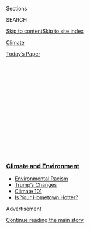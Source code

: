 <div id="app">

<div>

<div>

<div>

<div class="NYTAppHideMasthead css-1q2w90k e1suatyy0">

<div class="section css-ui9rw0 e1suatyy2">

<div class="css-eph4ug er09x8g0">

<div class="css-6n7j50">

</div>

<span class="css-1dv1kvn">Sections</span>

<div class="css-10488qs">

<span class="css-1dv1kvn">SEARCH</span>

</div>

[Skip to content](#site-content)[Skip to site
index](#site-index)

</div>

<div id="masthead-section-label" class="css-1wr3we4 eaxe0e00">

[Climate](https://www.nytimes3xbfgragh.onion/section/climate)

</div>

<div class="css-10698na e1huz5gh0">

</div>

</div>

<div id="masthead-bar-one" class="section hasLinks css-15hmgas e1csuq9d3">

<div class="css-uqyvli e1csuq9d0">

</div>

<div class="css-1uqjmks e1csuq9d1">

</div>

<div class="css-9e9ivx">

[](https://myaccount.nytimes3xbfgragh.onion/auth/login?response_type=cookie&client_id=vi)

</div>

<div class="css-1bvtpon e1csuq9d2">

[Today’s
Paper](https://www.nytimes3xbfgragh.onion/section/todayspaper)

</div>

</div>

</div>

</div>

<div data-aria-hidden="false">

<div id="site-content" data-role="main">

<div>

<div class="css-1aor85t" style="opacity:0.000000001;z-index:-1;visibility:hidden">

<div class="css-1hqnpie">

<div class="css-epjblv">

<span class="css-17xtcya">[Climate](/section/climate)</span><span class="css-x15j1o">|</span><span class="css-fwqvlz">Trump’s
Move Against Landmark Environmental Law Caps a Relentless
Agenda</span>

</div>

<div class="css-k008qs">

<div class="css-1iwv8en">

<span class="css-18z7m18"></span>

<div>

</div>

</div>

<span class="css-1n6z4y">https://nyti.ms/2tMhYOV</span>

<div class="css-1705lsu">

<div class="css-4xjgmj">

<div class="css-4skfbu" data-role="toolbar" data-aria-label="Social Media Share buttons, Save button, and Comments Panel with current comment count" data-testid="share-tools">

  - 
  - 
  - 
  - 
    
    <div class="css-6n7j50">
    
    </div>

  - 
  - 

</div>

</div>

</div>

</div>

</div>

</div>

<div class="css-13pd83m">

<div class="css-l9svim">

### [<span class="css-pa1jbp"><span class="css-1rxm0ex">Climate and</span><span class="css-1rxm0ex"> Environment</span></span>](https://www.nytimes3xbfgragh.onion/section/climate?name=styln-climate&region=TOP_BANNER&block=storyline_menu_recirc&action=click&pgtype=Article&impression_id=b0e51df0-f2d6-11ea-a053-9b22bc94b6cf&variant=undefined)

  - <span class="css-1qkutce">[Environmental
    Racism](https://www.nytimes3xbfgragh.onion/interactive/2020/08/24/climate/racism-redlining-cities-global-warming.html?name=styln-climate&region=TOP_BANNER&block=storyline_menu_recirc&action=click&pgtype=Article&impression_id=b0e51df1-f2d6-11ea-a053-9b22bc94b6cf&variant=undefined)</span>
  - <span class="css-1qkutce">[Trump’s
    Changes](https://www.nytimes3xbfgragh.onion/interactive/2020/climate/trump-environment-rollbacks.html?name=styln-climate&region=TOP_BANNER&block=storyline_menu_recirc&action=click&pgtype=Article&impression_id=b0e51df2-f2d6-11ea-a053-9b22bc94b6cf&variant=undefined)</span>
  - <span class="css-1qkutce">[Climate 101](https://www.nytimes3xbfgragh.onion/interactive/2020/04/19/climate/climate-crash-course-1.html?name=styln-climate&region=TOP_BANNER&block=storyline_menu_recirc&action=click&pgtype=Article&impression_id=b0e51df3-f2d6-11ea-a053-9b22bc94b6cf&variant=undefined)</span>
  - <span class="css-1qkutce">[Is Your Hometown
    Hotter?](https://www.nytimes3xbfgragh.onion/interactive/2018/08/30/climate/how-much-hotter-is-your-hometown.html?name=styln-climate&region=TOP_BANNER&block=storyline_menu_recirc&action=click&pgtype=Article&impression_id=b0e51df4-f2d6-11ea-a053-9b22bc94b6cf&variant=undefined)</span>

</div>

</div>

<div id="top-wrapper" class="css-1sy8kpn">

<div id="top-slug" class="css-l9onyx">

Advertisement

</div>

[Continue reading the main
story](#after-top)

<div class="ad top-wrapper" style="text-align:center;height:100%;display:block;min-height:250px">

<div id="top" class="place-ad" data-position="top" data-size-key="top">

</div>

</div>

<div id="after-top">

</div>

</div>

<div>

<div id="sponsor-wrapper" class="css-1hyfx7x">

<div id="sponsor-slug" class="css-19vbshk">

Supported by

</div>

[Continue reading the main
story](#after-sponsor)

<div id="sponsor" class="ad sponsor-wrapper" style="text-align:center;height:100%;display:block">

</div>

<div id="after-sponsor">

</div>

</div>

<div class="css-186x18t">

News
Analysis

</div>

<div class="css-1vkm6nb ehdk2mb0">

# Trump’s Move Against Landmark Environmental Law Caps a Relentless Agenda

</div>

<div class="css-79elbk" data-testid="photoviewer-wrapper">

<div class="css-z3e15g" data-testid="photoviewer-wrapper-hidden">

</div>

<div class="css-1a48zt4 ehw59r15" data-testid="photoviewer-children">

![<span class="css-16f3y1r e13ogyst0" data-aria-hidden="true">Sections
of pipeline awaiting installation near Elliston, Va., in
September.</span><span class="css-cnj6d5 e1z0qqy90" itemprop="copyrightHolder"><span class="css-1ly73wi e1tej78p0">Credit...</span><span><span>Charles
Mostoller/Reuters</span></span></span>](https://static01.graylady3jvrrxbe.onion/images/2020/01/09/climate/09CLI-NEPA/merlin_162408951_7fec6d83-25c7-4c57-a348-43945e594808-articleLarge.jpg?quality=75&auto=webp&disable=upscale)

</div>

</div>

<div class="css-18e8msd">

<div class="css-vp77d3 epjyd6m0">

<div class="css-hus3qt ey68jwv0" data-aria-hidden="true">

[![Lisa
Friedman](https://static01.graylady3jvrrxbe.onion/images/2018/07/18/multimedia/author-lisa-friedman/author-lisa-friedman-thumbLarge.png
"Lisa Friedman")](https://www.nytimes3xbfgragh.onion/by/lisa-friedman)

</div>

<div class="css-1baulvz">

By [<span class="css-1baulvz last-byline" itemprop="name">Lisa
Friedman</span>](https://www.nytimes3xbfgragh.onion/by/lisa-friedman)

</div>

</div>

  - 
    
    <div class="css-ld3wwf e16638kd2">
    
    Published Jan. 9, 2020Updated Jan. 13,
    2020
    
    </div>

  - 
    
    <div class="css-4xjgmj">
    
    <div class="css-pvvomx" data-role="toolbar" data-aria-label="Social Media Share buttons, Save button, and Comments Panel with current comment count" data-testid="share-tools">
    
      - 
      - 
      - 
      - 
        
        <div class="css-6n7j50">
        
        </div>
    
      - 
      - 
    
    </div>
    
    </div>

</div>

</div>

<div class="section meteredContent css-1r7ky0e" name="articleBody" itemprop="articleBody">

<div class="css-1fanzo5 StoryBodyCompanionColumn">

<div class="css-53u6y8">

WASHINGTON — President Trump on Thursday capped a three-year drive to
roll back clean air and water protections by proposing stark changes to
the nation’s oldest and most established environmental law that could
exempt major infrastructure projects from environmental review.

The revisions to the law — [the 50-year-old National Environmental
Policy
Act](https://www.nytimes3xbfgragh.onion/2020/01/03/climate/trump-nepa-climate-change.html),
a landmark measure that touches nearly every highway, bridge, pipeline
and other major federal construction in the country — underscored Mr.
Trump’s focus on stripping away regulations, to the consternation of
conservationists. In the middle of a foreign-policy crisis and on the
cusp of an impeachment trial in the Senate, Mr. Trump appeared in his
element on Thursday, flanked by men in hard hats and orange safety
vests.

“America’s most critical infrastructure projects have been tied up and
bogged down by an outrageously slow and burdensome federal approval
process, and I’ve been talking about it for a long time,” he said.

Mr. Trump, who made his fortune as a real estate developer, spoke as if
personally aggrieved: “The builders are not happy. Nobody’s happy.”

</div>

</div>

<div class="css-1fanzo5 StoryBodyCompanionColumn">

<div class="css-53u6y8">

Since taking office Mr. Trump has proposed [nearly 100 environmental
rollbacks](https://www.nytimes3xbfgragh.onion/interactive/2019/climate/trump-environment-rollbacks.html),
including [weakening protections for endangered
species](https://www.nytimes3xbfgragh.onion/2019/08/12/climate/endangered-species-act-changes.html),
relaxing rules that [limit emissions from coal
plants](https://www.nytimes3xbfgragh.onion/2019/06/19/climate/epa-coal-emissions.html)
and blocking the phaseout of [older incandescent light
bulbs](https://www.nytimes3xbfgragh.onion/2019/09/04/climate/trump-light-bulb-rollback.html).
Hundreds of thousands of public comments against the president’s moves
have flowed in. Scientists have spoken out in opposition. Democrats have
vowed to stop him, all with little effect.

“He sees himself as the kingpin of an anti-federal-regulatory movement,”
said Douglas Brinkley, a presidential historian at Rice University who
has written about environmental policy.

But [haste and zeal may work against the
administration](https://www.nytimes3xbfgragh.onion/2018/04/07/climate/scott-pruitt-epa-rollbacks.html).
Nearly 70 lawsuits have been filed to challenge the administration’s
deregulatory moves, asserting that officials have violated federal
procedures in their rollback efforts. [The Trump administration has, so
far, been successful just four
times](https://policyintegrity.org/trump-court-roundup), according to
New York University School of Law data.

</div>

</div>

<div>

</div>

<div class="css-1fanzo5 StoryBodyCompanionColumn">

<div class="css-53u6y8">

Some of Mr. Trump’s moves have been never been tried before, such as the
[reversal of national monument
designations](https://www.nytimes3xbfgragh.onion/2017/12/04/us/trump-bears-ears.html)
by his predecessors. Some have been remarkably defiant, like Thursday’s
effort to alter a half-century-old law by decree, carving out a new
category of infrastructure projects not subject to environmental review.

</div>

</div>

<div class="css-1fanzo5 StoryBodyCompanionColumn">

<div class="css-53u6y8">

The interior secretary, David Bernhardt, who has overseen plans to
weaken limits on the release of methane, a potent greenhouse gas, and
loosen offshore drilling safety rules, called the proposed changes to
the National Environmental Policy Act the Trump administration’s most
significant deregulatory proposal
yet.

<div id="NYT_MAIN_CONTENT_1_REGION" class="css-9tf9ac">

<div>

<div id="styln-prism-guide-1593610178459" class="section interactive-content interactive-size-medium css-1ftcdic">

<div class="css-17ih8de interactive-body">

<div id="prism-freeform-block-67201" class="css-19mumt8" data-role="complementary" data-storyline="Climate and Environment" data-truncated="false" tabindex="0">

<div class="css-a8d9oz">

<div>

[](%3Ca%20href=%22https://www.nytimes3xbfgragh.onion/section/climate?action=click&pgtype=Article&state=default&region=MAIN_CONTENT_1&context=storylines_keepup%22%3Ehttps://www.nytimes3xbfgragh.onion/section/climate?action=click&pgtype=Article&state=default&region=MAIN_CONTENT_1&context=storylines_keepup%3C/a%3E)

### Climate and Environment ›

#### Keep Up on the Latest Climate News

Updated Sept. 6, 2020

Here’s what you need to know this week:

  -   - Americans back [tough limits on building in fire and flood
        zones](https://www.nytimes3xbfgragh.onion/2020/09/04/climate/flood-fire-building-restrictions.html?action=click&pgtype=Article&state=default&region=MAIN_CONTENT_1&context=storylines_keepup),
        new research shows.
      - California’s wildfires are driving another crisis: More and more
        [homeowners can’t get
        insurance](https://www.nytimes3xbfgragh.onion/2020/09/02/climate/wildfires-insurance.html?action=click&pgtype=Article&state=default&region=MAIN_CONTENT_1&context=storylines_keepup).
      - The Trump administration has relaxed Obama-era rules limiting
        the release of [toxic waste from coal
        plants](https://www.nytimes3xbfgragh.onion/2020/08/31/climate/trump-coal-plants.html?action=click&pgtype=Article&state=default&region=MAIN_CONTENT_1&context=storylines_keepup).

<div id="styln-survey-component-67201" class="styln-survey-component">

</div>

</div>

</div>

</div>

</div>

</div>

</div>

</div>

Critics agreed. James A. Thurber, a political-science professor at
American University, described Mr. Trump’s latest actions to “altering
the Ten Commandments of environmental policy.”

All told, Mr. Trump has gone further than any other president, including
Ronald Reagan, in dismantling clean air and water protections. The
National Environmental Protection Act was signed into law by Richard M.
Nixon after calls for greater oversight when the heavily polluted
Cuyahoga River in Ohio caught fire and a tanker spilled three million
gallons of crude off the coast of Santa Barbara, Calif., in 1969.

“No other president has had the gall to try to back polluters and turn
back the clock to pre-Santa Barbara,” Mr. Brinkley said. “Nothing
compares to what Donald Trump is doing.”

But Mr. Trump’s moves also have won wide praise — not just from the oil
and gas industry but also from labor unions that Mr. Trump is eager to
win over in November. In 2016, union members, who had traditionally
voted for Democrats, helped Mr. Trump win the White House.

Under the National Environmental Policy Act, major federal projects like
bridges, highways, pipelines or power plants that will have a
significant impact on the environment require a review, or environmental
impact statement, outlining potential consequences.

The proposed new rules would change the regulations that guide the
implementation of the law in a number of ways, including by narrowing
the range of projects that require such an assessment and by imposing
strict new deadlines on completing the studies.

</div>

</div>

<div class="css-1fanzo5 StoryBodyCompanionColumn">

<div class="css-53u6y8">

The changes would also eliminate the need for agencies to consider the
“cumulative impacts” of projects. In recent years, courts have said
that includes studying the planet-warming consequences of emitting more
greenhouse gases. Mary B. Neumayr, the chairwoman of the White House
Council on Environmental Quality, said the change did not prevent or
exclude consideration of the impact of greenhouse gases; consideration
would no longer be required.

And the changes would set hard deadlines of one year to complete reviews
of smaller projects and two years to complete reviews of larger ones.

“Today it can take more than 10 years to build just a very simple road,”
Mr. Trump said. “And, usually, you’re not able to even get the permit.”

Mr. Bernhardt said he had seen environmental studies that prevented the
timely construction of schools on tribal lands and visitor centers at
national parks, and hindered the ability of farmers to secure water
supplies.

Nancy Pelosi, the House speaker, saw it differently. “This means more
polluters will be right there next to the water supply of our children,”
she said. “That’s a public health issue.”

The changes were expected to appear in the federal register on Friday.
There will be a 60-day window for public comment and two public hearings
before a final regulation is issued, most likely in the fall.

Richard L. Revesz, a professor of environmental law at New York
University, said he did not believe the changes would hold up in court.
The National Environmental Policy Act requires that all the
environmental consequences of a project be taken into account, he said,
and that core requirement cannot be changed by fiat.

</div>

</div>

<div class="css-1fanzo5 StoryBodyCompanionColumn">

<div class="css-53u6y8">

“A regulation can’t change the requirements of a statute as interpreted
by the courts,” Mr. Revesz said. In fact, he argued, under the Trump
administration’s guidance, federal agencies are more likely to be sued
for inadequate reviews, “leading to far longer delays than if they had
done a proper analysis in the first place.”

The proposed regulation does not set a dollar threshold for what
constitutes a large federal footprint, a factor that one official said
could also allow major mining, drilling and other projects to avoid
environmental assessments.

Representative Rob Bishop of Utah, the ranking Republican on the House
Natural Resources Committee, said he believed the changes would bring
“rationality” to federal bureaucracy.

“There has been nothing more detrimental to the development of
transportation, clean water, and energy infrastructure than America’s
broken environmental review and permitting process,” he said.

Environmental groups said the revisions to the act would threaten
species and lead to more greenhouse gases in the atmosphere. The
proposal does not mention the words “climate change,” but courts have
interpreted the requirement to consider “cumulative consequences” as a
mandate to study the effects of allowing more planet-warming greenhouse
gas emissions into the atmosphere. It also has meant understanding the
impacts of rising sea levels and other results of climate change on a
given project.

That means agencies will not have to examine whether a pipeline, mine or
other fossil fuel project would worsen climate change. It also means
there will not be any requirement to understand how or whether a road or
bridge in a coastal area would be threatened by sea-level rise.

William K. Reilly, the administrator of the Environmental Protection
Agency under President George Bush, said of the changes, “This one hits
home for me.” He wrote the first regulations for environmental impact
statements as a White House aide in 1970.

</div>

</div>

<div class="css-1fanzo5 StoryBodyCompanionColumn">

<div class="css-53u6y8">

The National Environmental Policy Act, he said, has been “very
important” in preventing environmental harm on major infrastructure
projects. He particularly took issue with Mr. Trump’s remarks Thursday
that other countries “look at the United States and they can’t believe”
the restrictions on development.

“It has been a model,” Mr. Reilly said of the law. “It’s one of those
things that other countries around the world have copied and admired.”

</div>

</div>

<div>

</div>

<div class="css-1fanzo5 StoryBodyCompanionColumn">

<div class="css-53u6y8">

*For more climate news sign up for* [*the Climate Fwd:
newsletter*](https://www.nytimes3xbfgragh.onion/newsletters/climate-change)
*or follow* [*@NYTClimate on
Twitter*](https://twitter.com/nytclimate)*.*

</div>

</div>

</div>

<div>

</div>

<div>

</div>

<div>

</div>

<div>

<div id="bottom-wrapper" class="css-1ede5it">

<div id="bottom-slug" class="css-l9onyx">

Advertisement

</div>

[Continue reading the main
story](#after-bottom)

<div id="bottom" class="ad bottom-wrapper" style="text-align:center;height:100%;display:block;min-height:90px">

</div>

<div id="after-bottom">

</div>

</div>

</div>

</div>

</div>

## Site Index

<div>

</div>

## Site Information Navigation

  - [© <span>2020</span> <span>The New York Times
    Company</span>](https://help.nytimes3xbfgragh.onion/hc/en-us/articles/115014792127-Copyright-notice)

<!-- end list -->

  - [NYTCo](https://www.nytco.com/)
  - [Contact
    Us](https://help.nytimes3xbfgragh.onion/hc/en-us/articles/115015385887-Contact-Us)
  - [Work with us](https://www.nytco.com/careers/)
  - [Advertise](https://nytmediakit.com/)
  - [T Brand Studio](http://www.tbrandstudio.com/)
  - [Your Ad
    Choices](https://www.nytimes3xbfgragh.onion/privacy/cookie-policy#how-do-i-manage-trackers)
  - [Privacy](https://www.nytimes3xbfgragh.onion/privacy)
  - [Terms of
    Service](https://help.nytimes3xbfgragh.onion/hc/en-us/articles/115014893428-Terms-of-service)
  - [Terms of
    Sale](https://help.nytimes3xbfgragh.onion/hc/en-us/articles/115014893968-Terms-of-sale)
  - [Site
    Map](https://spiderbites.nytimes3xbfgragh.onion)
  - [Help](https://help.nytimes3xbfgragh.onion/hc/en-us)
  - [Subscriptions](https://www.nytimes3xbfgragh.onion/subscription?campaignId=37WXW)

</div>

</div>

</div>

</div>
